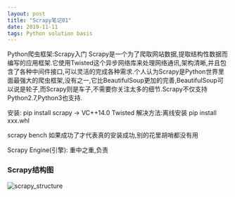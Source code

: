 ```yaml
---
layout: post
title: "Scrapy笔记01"
date: 2019-11-11 
tags: Python solution basis
---
```




Python爬虫框架:Scrapy入门
Scrapy是一个为了爬取网站数据,提取结构性数据而编写的应用框架.它使用Twisted这个异步网络库来处理网络通讯,架构清晰,并且包含了各种中间件接口,可以灵活的完成各种需求.个人认为Scrapy是Python世界里面最强大的爬虫框架,没有之一,它比BeautifulSoup更加的完善,BeautifulSoup可以说是轮子,而Scrapy则是车子,不需要你关注太多的细节.Scrapy不仅支持Python2.7,Python3也支持.

安装:
pip install scrapy -> VC++14.0 Twisted
解决方法:离线安装 pip install xxx.whl

scrapy bench 如果成功了才代表真的安装成功,别的花里胡哨都没有用

Scrapy Engine(引擎): 重中之重,负责

### Scrapy结构图
![scrapy_structure](/images/posts/python/scrapy_structure.png)